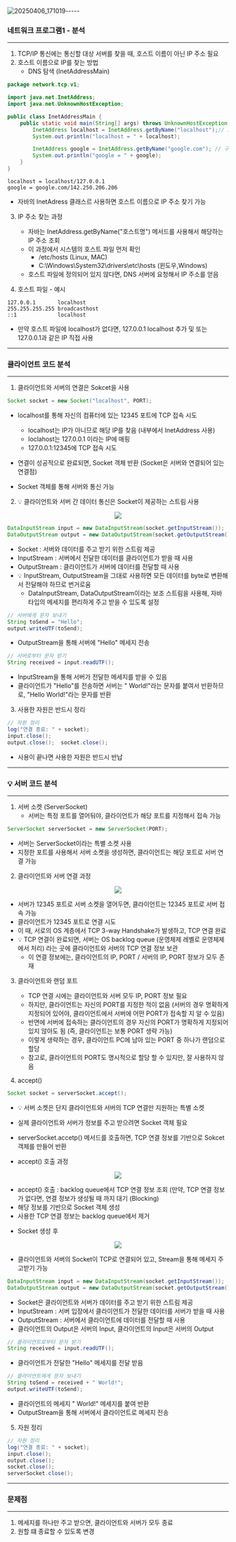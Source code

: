 ![20250406_171019](https://github.com/user-attachments/assets/28177202-db7d-43bb-8dca-d5031148f20a)-----
### 네트워크 프로그램1 - 분석
----
1. TCP/IP 통신에는 통신할 대상 서버를 찾을 때, 호스트 이름이 아닌 IP 주소 필요
2. 호스트 이름으로 IP를 찾는 방법
   - DNS 탐색 (InetAddressMain)
```java
package network.tcp.v1;

import java.net.InetAddress;
import java.net.UnknownHostException;

public class InetAddressMain {
    public static void main(String[] args) throws UnknownHostException {
        InetAddress localhost = InetAddress.getByName("localhost");// 호스트 이름으로 해당 IP 주소 획득
        System.out.println("localhost = " + localhost);

        InetAddress google = InetAddress.getByName("google.com"); // 구글 같은 도메인은 계속해서 아이피가 변경 (서버 분산 목적)
        System.out.println("google = " + google);
    }
}
```
```
localhost = localhost/127.0.0.1
google = google.com/142.250.206.206
```

  - 자바의 InetAdress 클래스르 사용하면 호스트 이름으로 IP 주소 찾기 가능

3. IP 주소 찾는 과정
   - 자바는 InetAddress.getByName("호스트명") 메서드를 사용해서 해당하는 IP 주소 조회
   - 이 과정에서 시스템의 호스트 파일 먼저 확인
     + /etc/hosts (Linux, MAC)
     + C:\Windows\System32\drivers\etc\hosts  (윈도우,Windows)
   - 호스트 파일에 정의되어 있지 않다면, DNS 서버에 요청해서 IP 주소를 얻음

4. 호스트 파일 - 예시
```
127.0.0.1       localhost
255.255.255.255 broadcasthost
::1             localhost
```
  - 만약 호스트 파일에 localhost가 없다면, 127.0.0.1 localhost 추가 및 또는 127.0.0.1과 같은 IP 직접 사용

-----
### 클라이언트 코드 분석
-----
1. 클라이언트와 서버의 연결은 Sokcet을 사용
```java
Socket socket = new Socket("localhost", PORT);
```

  - localhost를 통해 자신의 컴퓨터에 있는 12345 포트에 TCP 접속 시도
    + localhost는 IP가 아니므로 해당 IP를 찾음 (내부에서 InetAddress 사용)
    + loclahost는 127.0.0.1 이라는 IP에 매핑
    + 127.0.0.1:12345에 TCP 접속 시도

  - 연결이 성공적으로 완료되면, Socket 객체 반환 (Socket은 서버와 연결되어 있는 연결점)
  - Socket 객체를 통해 서버와 통신 가능

2. 💡 클라이언트와 서버 간 데이터 통신은 Socket이 제공하는 스트림 사용
<div align="center">
<img src="https://github.com/user-attachments/assets/526e1ea2-a50d-4014-b45c-7e09e9616bd8">
</div>

```java
DataInputStream input = new DataInputStream(socket.getInputStream());
DataOutputStream output = new DataOutputStream(socket.getOutputStream());
```
  - Socket : 서버와 데이터를 주고 받기 위한 스트림 제공
  - InputStream : 서버에서 전달한 데이터를 클라이언트가 받을 때 사용
  - OutputStream : 클라이언트가 서버에 데이터를 전달할 때 사용
  - 💡 InputStream, OutputStream을 그대로 사용하면 모든 데이터를 byte로 변환해서 전달해야 하므로 번거로움
    + DataInputStream, DataOutputStream이라는 보조 스트림을 사용해, 자바 타입의 메세지를 편리하게 주고 받을 수 있도록 설정

```java
// 서버에게 문자 보내기
String toSend = "Hello";
output.writeUTF(toSend);
```
  - OutputStream을 통해 서버에 "Hello" 메세지 전송

```java
// 서버로부터 문자 받기
String received = input.readUTF();
```
  - InputStream을 통해 서버가 전달한 메세지를 받을 수 있음
  - 클라이언트가 "Hello"를 전송하면 서버는 " World!"라는 문자를 붙여서 반환하므로, "Hello World!"라는 문자를 반환

3. 사용한 자원은 반드시 정리
```java
// 자원 정리
log("연결 종료: " + socket);
input.close();
output.close();  socket.close();
```
  - 사용이 끝나면 사용한 자원은 반드시 반납

-----
### 💡 서버 코드 분석
-----
1. 서버 소켓 (ServerSocket)
   - 서버는 특정 포트를 열어둬야, 클라이언트가 해당 포트를 지정해서 접속 가능
```java
ServerSocket serverSocket = new ServerSocket(PORT);
```
  - 서버는 ServerSocket이라는 특별 소켓 사용
  - 지정한 포트를 사용해서 서버 소켓을 생성하면, 클라이언트는 해당 포트로 서버 연결 가능

2. 클라이언트와 서버 연결 과정
<div align="center">
<img src="https://github.com/user-attachments/assets/f5756a6a-21ed-429b-81b3-b8fa9b9a926f">
</div>

  - 서버가 12345 포트로 서버 소켓을 열어두면, 클라이언트는 12345 포트로 서버 접속 가능
  - 클라이언트가 12345 포트로 연결 시도
  - 이 때, 서로의 OS 계층에서 TCP 3-way Handshake가 발생하고, TCP 연결 완료
  - 💡 TCP 연결이 완료되면, 서버는 OS backlog queue (운영체제 레벨로 운영체제에서 처리) 라는 곳에 클라이언트와 서버의 TCP 연결 정보 보관
    + 이 연결 정보에는, 클라이언트의 IP, PORT / 서버의 IP, PORT 정보가 모두 존재

3. 클라이언트와 랜덤 포트
   - TCP 연결 시에는 클라이언트와 서버 모두 IP, PORT 정보 필요
   - 하지만, 클라이언트는 자신의 PORT를 지정한 적이 없음 (서버의 경우 명확하게 지정되어 있어야, 클라이언트에서 서버에 어떤 PORT가 접속할 지 알 수 있음)
   - 반면에 서버에 접속하는 클라이언트의 경우 자신의 PORT가 명확하게 지정되어 있지 않아도 됨 (즉, 클라이언트는 보통 PORT 생략 가능)
   - 이렇게 생략하는 경우, 클라이언트 PC에 남아 있는 PORT 중 하나가 랜덤으로 할당
   - 참고로, 클라이언트의 PORT도 명시적으로 할당 할 수 있지만, 잘 사용하지 않음

4. accept()
```java
Socket socket = serverSocket.accept();
```
  - 💡 서버 소켓은 단지 클라이언트와 서버의 TCP 연결만 지원하는 특별 소켓
  - 실제 클라이언트와 서버가 정보를 주고 받으려면 Socket 객체 필요
  - serverSocket.accetp() 메서드를 호출하면, TCP 연결 정보를 기반으로 Sokcet 객체를 만들어 반환

  - accept() 호출 과정
<div align="center">
<img src="https://github.com/user-attachments/assets/7ad2501a-d941-4c09-9b1c-85d130d4239d">
</div>

   + accept() 호출 : backlog queue에서 TCP 연결 정보 조회 (만약, TCP 연결 정보가 없다면, 연결 정보가 생성될 때 까지 대기 (Blocking)
   + 해당 정보를 기반으로 Socket 객체 생성
   + 사용한 TCP 연결 정보는 backlog queue에서 제거

  - Socket 생성 후
<div align="center">
<img src="https://github.com/user-attachments/assets/2fbf1bed-c4c8-4d73-9773-633086788007">
</div>

   + 클라이언트와 서버의 Socket이 TCP로 연결되어 있고, Stream을 통해 메세지 주고받기 가능

```java
DataInputStream input = new DataInputStream(socket.getInputStream());
DataOutputStream output = new DataOutputStream(socket.getOutputStream());
```
  - Socket은 클라이언트와 서버가 데이터를 주고 받기 위한 스트림 제공
  - InputStream : 서버 입장에서 클라이언트가 전달한 데이터를 서버가 받을 때 사용
  - OutputStream : 서버에서 클라이언트에 데이터를 전달할 때 사용
  - 클라이언트의 Output은 서버의 Input, 클라이언트의 Input은 서버의 Output

```java
// 클라이언트로부터 문자 받기
String received = input.readUTF();
```
  - 클라이언트가 전달한 "Hello" 메세지를 전달 받음

```java
// 클라이언트에게 문자 보내기
String toSend = received + " World!";
output.writeUTF(toSend);
```
  - 클라이언트의 메세지 " World!" 메세지를 붙여 반환
  - OutputStream을 통해 서버에서 클라이언트로 메세지 전송

5. 자원 정리
```java
// 자원 정리
log("연결 종료: " + socket);
input.close();
output.close();
socket.close();
serverSocket.close();
```

-----
### 문제점
-----
1. 메세지를 하나만 주고 받으면, 클라이언트와 서버가 모두 종료
2. 원할 떄 종료할 수 있도록 변경
